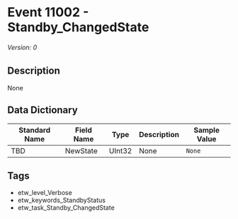 # Event 11002 - Standby_ChangedState
###### Version: 0

## Description
None

## Data Dictionary
|Standard Name|Field Name|Type|Description|Sample Value|
|---|---|---|---|---|
|TBD|NewState|UInt32|None|`None`|

## Tags
* etw_level_Verbose
* etw_keywords_StandbyStatus
* etw_task_Standby_ChangedState